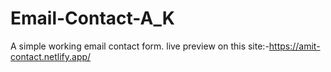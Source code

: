# Email-Contact-A_K
A simple working email contact form.
live preview on this site:-https://amit-contact.netlify.app/
